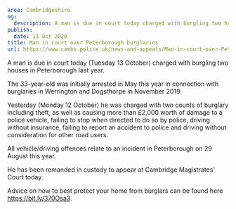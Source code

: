 ```yaml
area: Cambridgeshire
og:
  description: A man is due in court today charged with burgling two houses in Peterborough last year.
publish:
  date: 13 Oct 2020
title: Man in court over Peterborough burglaries
url: https://www.cambs.police.uk/news-and-appeals/Man-in-court-over-Peterborough-burglaries
```

A man is due in court today (Tuesday 13 October) charged with burgling two houses in Peterborough last year.

The 33-year-old was initially arrested in May this year in connection with burglaries in Werrington and Dogsthorpe in November 2019.

Yesterday (Monday 12 October) he was charged with two counts of burglary including theft, as well as causing more than £2,000 worth of damage to a police vehicle, failing to stop when directed to do so by police, driving without insurance, failing to report an accident to police and driving without consideration for other road users.

All vehicle/driving offences relate to an incident in Peterborough on 29 August this year.

He has been remanded in custody to appear at Cambridge Magistrates' Court today.

Advice on how to best protect your home from burglars can be found here https://bit.ly/370Osa3.
